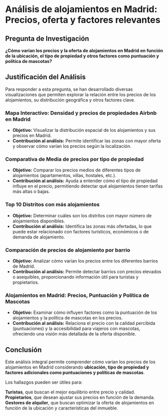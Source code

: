 # Análisis de alojamientos en Madrid: Precios, oferta y factores relevantes

## Pregunta de Investigación
**¿Cómo varían los precios y la oferta de alojamientos en Madrid en función de la ubicación, el tipo de propiedad y otros factores como puntuación y política de mascotas?**

## Justificación del Análisis

Para responder a esta pregunta, se han desarrollado diversas visualizaciones que permiten explorar la relación entre los precios de los alojamientos, su distribución geográfica y otros factores clave.

### **Mapa Interactivo: Densidad y precios de propiedades Airbnb en Madrid**
- **Objetivo:** Visualizar la distribución espacial de los alojamientos y sus precios en Madrid.  
- **Contribución al análisis:** Permite identificar las zonas con mayor oferta y observar cómo varían los precios según la localización.  

### **Comparativa de Media de precios por tipo de propiedad**
- **Objetivo:** Comparar los precios medios de diferentes tipos de alojamientos (apartamentos, villas, hostales, etc.).  
- **Contribución al análisis:** Ayuda a entender cómo el tipo de propiedad influye en el precio, permitiendo detectar qué alojamientos tienen tarifas más altas o bajas.  

### **Top 10 Distritos con más alojamientos**
- **Objetivo:** Determinar cuáles son los distritos con mayor número de alojamientos disponibles.  
- **Contribución al análisis:** Identifica las zonas más ofertadas, lo que puede estar relacionado con factores turísticos, económicos o de demanda de alojamiento.  

### **Comparación de precios de alojamiento por barrio**
- **Objetivo:** Analizar cómo varían los precios entre los diferentes barrios de Madrid.  
- **Contribución al análisis:** Permite detectar barrios con precios elevados o asequibles, proporcionando información útil para turistas y propietarios.  

### **Alojamientos en Madrid: Precios, Puntuación y Política de Mascotas**
- **Objetivo:** Examinar cómo influyen factores como la puntuación de los alojamientos y la política de mascotas en los precios.  
- **Contribución al análisis:** Relaciona el precio con la calidad percibida (puntuaciones) y la accesibilidad para viajeros con mascotas, ofreciendo una visión más detallada de la oferta disponible.  

## **Conclusión**
Este análisis integral permite comprender cómo varían los precios de los alojamientos en Madrid considerando **ubicación, tipo de propiedad y factores adicionales como puntuaciones y políticas de mascotas**.  

Los hallazgos pueden ser útiles para:

**Turistas**, que buscan el mejor equilibrio entre precio y calidad.  
**Propietarios**, que desean ajustar sus precios en función de la demanda.  
**Gestores de alquiler**, que buscan optimizar la oferta de alojamientos en función de la ubicación y características del inmueble.  


